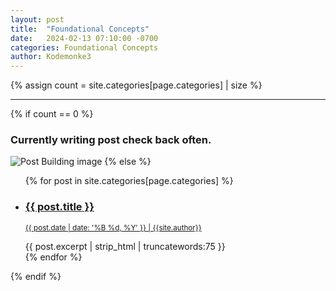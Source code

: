 ```yaml
---
layout: post
title:  "Foundational Concepts"
date:   2024-02-13 07:10:00 -0700
categories: Foundational Concepts
author: Kodemonke3
---
```


{% assign count = site.categories[page.categories] | size %}

<hr class="my-3" />

{% if count == 0 %}
  <h3 class="text-center">Currently writing post check back often.</h3>
  <img src="{{site.url}}/assets/images/postbuilding.jpg" class="img-responsive img-thumbnail hidden-xs hidden-sm" alt="Post Building image">
{% else %}  
  <ul>
  {% for post in site.categories[page.categories] %}
      <li>
        <h3><a href="{{ post.url }}">{{ post.title }}</a></h3>
        <p class="mb-2"><small> <u>{{ post.date | date: '%B %d, %Y' }} | {{site.author}}</u></small></p>
        {{ post.excerpt | strip_html | truncatewords:75 }}
      </li>
  {% endfor %}  
  </ul>  
{% endif %}
